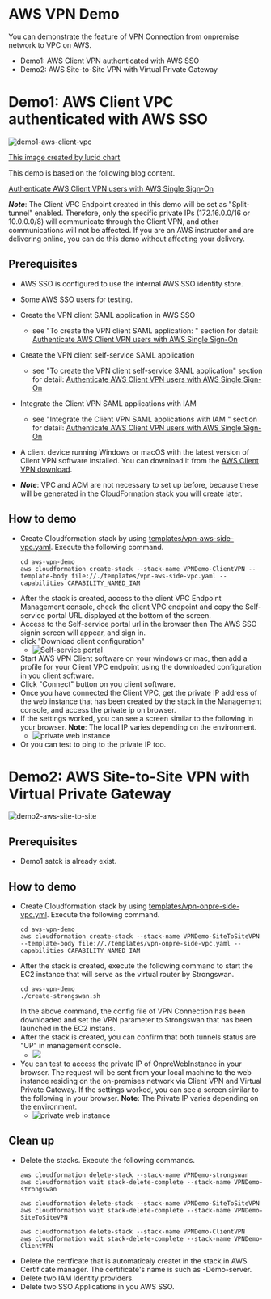 # AWS VPN Demo 

You can demonstrate the feature of VPN Connection from onpremise network to VPC on AWS.

- Demo1: AWS Client VPN authenticated with AWS SSO
- Demo2: AWS Site-to-Site VPN with Virtual Private Gateway

# Demo1: AWS Client VPC authenticated with AWS SSO

![demo1-aws-client-vpc](./images/Client-VPN-Demo.png)

[This image created by lucid chart](https://lucid.app/lucidchart/invitations/accept/inv_09bd1e41-9c85-4f11-89bd-99bd1a028714?view_items=SkpcrWSvMDYQ%2CSkpcL0ALpZH1%2CRupcZK0qZsse%2CXtpcL24kwHfa%2CAupcPyusYpcS%2CUypcnsH5SAgv%2CSkpckB-e_dvM%2CSkpcqOsgqnbv%2CGvpcD-dOSxFO%2CovpcKnMWmutN%2CSkpc1PTlG5qO%2CCApc~VCwzivK%2CFApc3~t33TIR)

This demo is based on the following blog content.

[Authenticate AWS Client VPN users with AWS Single Sign-On](https://aws.amazon.com/jp/blogs/security/authenticate-aws-client-vpn-users-with-aws-single-sign-on/)

***Note***: The Client VPC Endpoint created in this demo will be set as "Split-tunnel" enabled. Therefore, only the specific private IPs (172.16.0.0/16 or 10.0.0.0/8) will communicate through the Client VPN, and other communications will not be affected. If you are an AWS instructor and are delivering online, you can do this demo without affecting your delivery.


## Prerequisites

- AWS SSO is configured to use the internal AWS SSO identity store.
- Some AWS SSO users for testing.
- Create the VPN client SAML application in AWS SSO
  - see "To create the VPN client SAML application:
" section for detail: [Authenticate AWS Client VPN users with AWS Single Sign-On](https://aws.amazon.com/jp/blogs/security/authenticate-aws-client-vpn-users-with-aws-single-sign-on/)
- Create the VPN client self-service SAML application
  - see "To create the VPN client self-service SAML application" section for detail: [Authenticate AWS Client VPN users with AWS Single Sign-On](https://aws.amazon.com/jp/blogs/security/authenticate-aws-client-vpn-users-with-aws-single-sign-on/)
- Integrate the Client VPN SAML applications with IAM
  - see "Integrate the Client VPN SAML applications with IAM
" section for detail: [Authenticate AWS Client VPN users with AWS Single Sign-On](https://aws.amazon.com/jp/blogs/security/authenticate-aws-client-vpn-users-with-aws-single-sign-on/)
- A client device running Windows or macOS with the latest version of Client VPN software installed. You can download it from the [AWS Client VPN download](https://aws.amazon.com/jp/blogs/security/authenticate-aws-client-vpn-users-with-aws-single-sign-on/#:~:text=AWS%20Client%20VPN%20download).

- ***Note***: VPC and ACM are not necessary to set up before, because these will be generated in the CloudFormation stack you will create later.

## How to demo

- Create Cloudformation stack by using [templates/vpn-aws-side-vpc.yaml](./templates/vpn-aws-side-vpc.yaml). Execute the following command.
  ```
  cd aws-vpn-demo
  aws cloudformation create-stack --stack-name VPNDemo-ClientVPN --template-body file://./templates/vpn-aws-side-vpc.yaml --capabilities CAPABILITY_NAMED_IAM

  ```
- After the stack is created, access to the client VPC Endpoint Management console, check the client VPC endpoint and copy the Self-service portal URL displayed at the bottom of the screen.
- Access to the Self-service portal url in the browser then The AWS SSO signin screen will appear, and sign in. 
- click "Download client configuration"
  - ![Self-service portal](./images/AWS_Client_VPN_Self-Service_Portal.png)
- Start AWS VPN Client software on your windows or mac, then add a profile for your Client VPC endpoint using the downloaded configuration in you client software.
- Click "Connect" button on you client software.
- Once you have connected the Client VPC, get the private IP address of the web instance that has been created by the stack in the Management console, and access the private ip on browser.
- If the settings worked, you can see a screen similar to the following in your browser. **Note**: The local IP varies depending on the environment.
  - ![private web instance](./images/Hello_private.png)
- Or you can test to ping to the private IP too.

# Demo2: AWS Site-to-Site VPN with Virtual Private Gateway

![demo2-aws-site-to-site](./images/Site-to-Site-VPN-Demo.png)

## Prerequisites
- Demo1 satck is already exist.

## How to demo

- Create Cloudformation stack by using [templates/vpn-onpre-side-vpc.yml](./templates/vpn-onpre-side-vpc.yaml). Execute the following command.
  ```
  cd aws-vpn-demo
  aws cloudformation create-stack --stack-name VPNDemo-SiteToSiteVPN --template-body file://./templates/vpn-onpre-side-vpc.yaml --capabilities CAPABILITY_NAMED_IAM
  ```
- After the stack is created, execute the following command to start the EC2 instance that will serve as the virtual router by Strongswan.
  ```
  cd aws-vpn-demo
  ./create-strongswan.sh
  ```
  In the above command, the config file of VPN Connection has been downloaded and set the VPN parameter to Strongswan that has been launched in the EC2 instans. 
- After the stack is created, you can confirm that both tunnels status are "UP" in management console.
  - ![](./images/VPN_Connections___VPC_Management_Console.png)
- You can test to access the private IP of OnpreWebInstance in your browser. The request will be sent from your local machine to the web instance residing on the on-premises network via Client VPN and Virtual Private Gateway. If the settings worked, you can see a screen similar to the following in your browser. **Note**: The Private IP varies depending on the environment.
  - ![private web instance](./images/Hello_onpre.png)

## Clean up

- Delete the stacks. Execute the following commands.
  ```
  aws cloudformation delete-stack --stack-name VPNDemo-strongswan
  aws cloudformation wait stack-delete-complete --stack-name VPNDemo-strongswan

  aws cloudformation delete-stack --stack-name VPNDemo-SiteToSiteVPN
  aws cloudformation wait stack-delete-complete --stack-name VPNDemo-SiteToSiteVPN
  
  aws cloudformation delete-stack --stack-name VPNDemo-ClientVPN
  aws cloudformation wait stack-delete-complete --stack-name VPNDemo-ClientVPN
  ```
- Delete the certficate that is automaticaly createt in the stack in AWS Certificate manager. The certificate's name is such as <stackname>-Demo-server.
- Delete two IAM Identity providers.
- Delete two SSO Applications in you AWS SSO.

